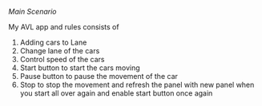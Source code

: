 
*Main Scenario*

My AVL app and rules consists of 
1. Adding cars to Lane
2. Change lane of the cars
3. Control speed of the cars
4. Start button to start the cars moving
5. Pause button to pause the movement of the car
6. Stop to stop the movement and refresh the panel with new panel when you start all over again and enable start button once again

